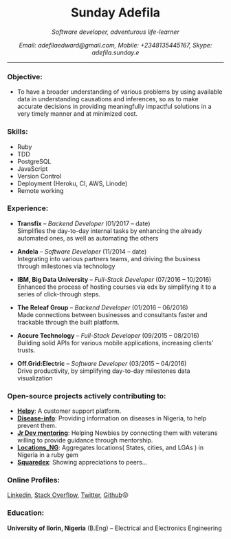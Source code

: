 <h1 align="center">Sunday Adefila</h1>
<p align="center"><i>Software developer, adventurous life-learner</i></p>
<p align="center"><i>Email: adefilaedward@gmail.com, Mobile: +2348135445167, Skype: adefila.sunday.e</i></p>

----
### Objective:
- To have a broader understanding of various problems by using available data in understanding causations and inferences, so as to make accurate decisions in providing meaningfully impactful solutions in a very timely manner and at minimized cost.

### Skills: 
- Ruby
- TDD
- PostgreSQL
- JavaScript
- Version Control
- Deployment (Heroku, CI, AWS, Linode)
- Remote working

### Experience:
- **Transfix** – _Backend Developer_ (01/2017 – date) <br>
Simplifies the day-to-day internal tasks by enhancing the already automated ones, as well as automating the others

- **Andela** – _Software Developer_ (11/2014 – date)<br>
Integrating into various partners teams, and driving the business through milestones via technology

- **IBM, Big Data University** – _Full-Stack Developer_ (07/2016 – 10/2016)<br>
Enhanced the process of hosting courses via edx by simplifying it to a series of click-through steps. 

- **The Releaf Group** – _Backend Developer_ (01/2016 – 06/2016)<br>
Made connections between businesses and consultants faster and trackable through the built platform.

- **Accure Technology** – _Full-Stack Developer_ (09/2015 – 08/2016)<br>
Building solid APIs for various mobile applications, increasing clients’ trusts.

- **Off.Grid:Electric** – _Software Developer_ (03/2015 – 04/2016) <br>
Drive productivity, by simplifying day-to-day milestones data visualization

### Open-source projects actively contributing to:
- **[Helpy](https://helpy.io/)**: A customer support platform.
- **[Disease-info](https://disease-info.herokuapp.com)**: Providing information on diseases in Nigeria, to help prevent them.
- **[Jr Dev mentoring](http://www.jrdevmentoring.com/)**: Helping Newbies by connecting them with veterans willing to provide guidance through mentorship.
- **[Locations_NG](https://github.com/ceemion/locations_ng)**: Aggregates locations( States, cities, and LGAs ) in Nigeria in a ruby gem
- **[Squaredex](https://github.com/devcenter-square/squaredex)**: Showing appreciations to peers...
	

### Online Profiles:
[Linkedin](https://ng.linkedin.com/in/x6iae), [Stack Overflow](http://stackoverflow.com/users/4330954/x6iae), [Twitter](https://twitter.com/x6iae), [Github](https://github.com/x6iae):stuck_out_tongue_closed_eyes:

### Education:
**University of Ilorin, Nigeria** (B.Eng) – Electrical and Electronics Engineering
